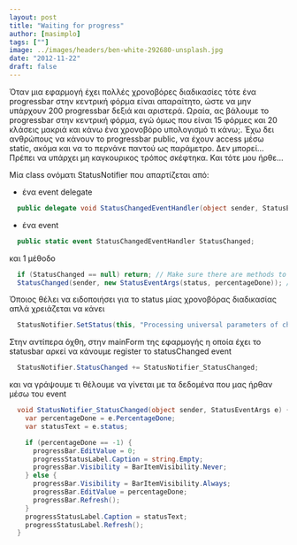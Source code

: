 ```yaml
---
layout: post
title: "Waiting for progress"
author: [masimplo]
tags: [""]
image: ../images/headers/ben-white-292680-unsplash.jpg
date: "2012-11-22"
draft: false
---
```


Όταν μια εφαρμογή έχει πολλές χρονοβόρες διαδικασίες τότε ένα progressbar στην κεντρική φόρμα είναι απαραίτητο, ώστε να μην υπάρχουν 200 progressbar δεξιά και αριστερά.
Ωραία, ας βάλουμε το progressbar στην κεντρική φόρμα, εγώ όμως που είναι 15 φόρμες και 20 κλάσεις μακριά και κάνω ένα χρονοβόρο υπολογισμό τι κάνω;.
Έχω δει ανθρώπους να κάνουν το progressbar public, να έχουν access μέσω static, ακόμα και να το περνάνε παντού ως παράμετρο. Δεν μπορεί… Πρέπει να υπάρχει μη καγκουρικος τρόπος σκέφτηκα. Και τότε μου ήρθε…

Μία class ονόματι StatusNotifier που απαρτίζεται από:

- ένα event delegate
```csharp
  public delegate void StatusChangedEventHandler(object sender, StatusEventArgs e);
```
- ένα event
```csharp
  public static event StatusChangedEventHandler StatusChanged;
```

και 1 μέθοδο
```csharp
  if (StatusChanged == null) return; // Make sure there are methods to execute
  StatusChanged(sender, new StatusEventArgs(status, percentageDone)); // Raise the event
```

Όποιος θέλει να ειδοποιήσει για το status μίας χρονοβόρας διαδικασίας απλά χρειάζεται να κάνει
```csharp
  StatusNotifier.SetStatus(this, "Processing universal parameters of chaos...", 10);
```

Στην αντίπερα όχθη, στην mainForm της εφαρμογής η οποία έχει το statusbar αρκεί να κάνουμε register το statusChanged event
```csharp
  StatusNotifier.StatusChanged += StatusNotifier_StatusChanged;
```

και να γράψουμε τι θέλουμε να γίνεται με τα δεδομένα που μας ήρθαν μέσω του event
```csharp
  void StatusNotifier_StatusChanged(object sender, StatusEventArgs e) {
    var percentageDone = e.PercentageDone;
    var statusText = e.status;

    if (percentageDone == -1) {
      progressBar.EditValue = 0;
      progressStatusLabel.Caption = string.Empty;
      progressBar.Visibility = BarItemVisibility.Never;
    } else {
      progressBar.Visibility = BarItemVisibility.Always;
      progressBar.EditValue = percentageDone;
      progressBar.Refresh();
    }
    progressStatusLabel.Caption = statusText;
    progressStatusLabel.Refresh();
  }

```
